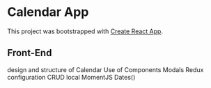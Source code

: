 # Calendar App

This project was bootstrapped with [Create React App](https://github.com/facebook/create-react-app).

## Front-End

design and structure of Calendar
Use of Components
Modals
Redux configuration
CRUD local
MomentJS
Dates()
